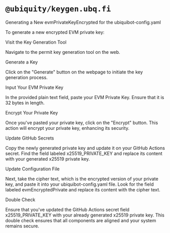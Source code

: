 # `@ubiquity/keygen.ubq.fi`

Generating a New evmPrivateKeyEncrypted for the ubiquibot-config.yaml

To generate a new encrypted EVM private key:

Visit the Key Generation Tool

Navigate to the permit key generation tool on the web.

Generate a Key

Click on the "Generate" button on the webpage to initiate the key generation process.

Input Your EVM Private Key

In the provided plain text field, paste your EVM Private Key. Ensure that it is 32 bytes in length.

Encrypt Your Private Key

Once you've pasted your private key, click on the "Encrypt" button. This action will encrypt your private key, enhancing its security.

Update GitHub Secrets

Copy the newly generated private key and update it on your GitHub Actions secret. Find the field labeled x25519_PRIVATE_KEY and replace its content with your generated x25519 private key.

Update Configuration File

Next, take the cipher text, which is the encrypted version of your private key, and paste it into your ubiquibot-config.yaml file. Look for the field labeled evmEncryptedPrivate and replace its content with the cipher text.

Double Check

Ensure that you've updated the GitHub Actions secret field x25519_PRIVATE_KEY with your already generated x25519 private key. This double check ensures that all components are aligned and your system remains secure.